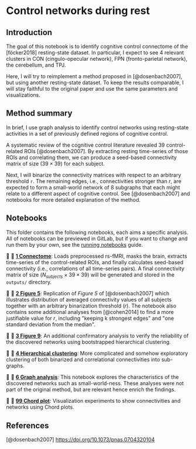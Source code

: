 # Control networks during rest

## Introduction

The goal of this notebook is to identify cognitive control connectome of the [föcker2018] resting-state dataset. In particular, I expect to see 4 relevant clusters in CON (cingulo-opecular network), FPN (fronto-parietal network), the cerebellum, and TPJ.

Here, I will try to reimplement a method proposed in [@dosenbach2007], but using another resting-state dataset. To keep the  results comparable, I will stay faithful to the original paper and use the same parameters and visualizations.


## Method summary

In brief, I use graph analysis to identify control networks using resting-state activities in a set of previously defined regions of cognitive control.

A systematic review of the cognitive control literature revealed 39 control-related ROIs [@dosenbach2007]. By extracting resting time-series of those ROIs and correlating them, we can produce a seed-based connectivity matrix of size $(39 \times 39)$ for each subject.

Next, I will binarize the connectivity matrices with respect to an arbitrary threshold `r`. The remaining edges, i.e., connectivities stronger than $r$, are expected to form a small-world network of 8 subgraphs that each might relate to a different aspect of cognitive control. See [@dosenbach2007] and notebooks for more detailed explanation of the method.


## Notebooks

This folder contains the following notebooks, each aims a specific analysis. All of notebooks can be previewed in GitLab, but if you want to change and run them by your own, see the [running notebooks](../../docs/running_notebooks.md) guide.

:notebook: :construction: [**1 Connectome**](1_connectome.ipynb): Loads preprocessed rs-fMRI, masks the brain, extracts time-series of the control-related ROIs, and finally calculates seed-based connectivity (i.e., correlations of all time-series pairs). A final connectivity matrix of size $(N_{subjects} \times 39 \times 39)$ will be generated and stored in the  `outputs/` directory.

:notebook: :construction: [**2 Figure 5**](2_figure5.ipynb): Replication of *Figure 5* of [@dosenbach2007] which illustrates distribution of averaged connectivity values of all subjects together with an arbitrary binarization threshold ($r$). The notebook also contains some additional analyses from [@cohen2014] to find a more justifiable value for $r$, including "keeping k strongest edges" and "one standard deviation from the median".

:notebook: :construction: [**3 Figure 9**](3_figure9.ipynb): An additional confirmatory analysis to verify the reliability of the discovered networks using bootstrapped hierarchical clustering.

:notebook: :construction: [**4 Hierarchical clustering**](4_hierarchical_clustering.ipynb): More complicated and somehow exploratory clustering of both binarized and correlational connectivities into sub-graphs.

:notebook: :construction: [**6 Graph analysis**](6_graph_analysis.ipynb): This notebook explores the characteristics of the discovered networks such as small-world-ness. These analyses were not part of the original method, but are relevant hence enrich the findings.

:notebook: :construction: [**99 Chord plot**](99_chord_plot.ipynb): Visualization experiments to show connectivities and networks using Chord plots.


## References

[@dosenbach2007] https://doi.org/10.1073/pnas.0704320104